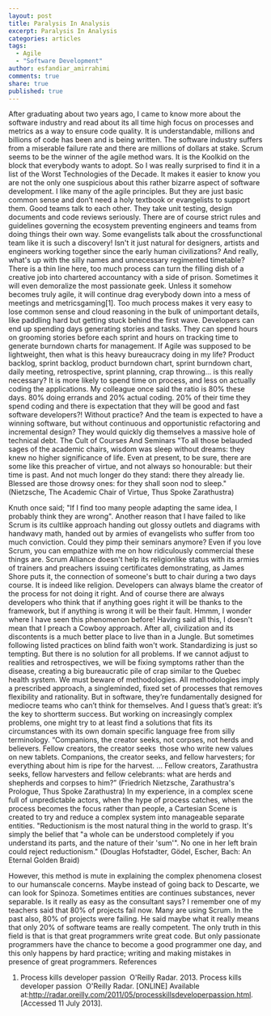 ```yaml
---
layout: post
title: Paralysis In Analysis
excerpt: Paralysis In Analysis
categories: articles
tags:
  - Agile
  - "Software Development"
author: esfandiar_amirrahimi
comments: true
share: true
published: true
---
```


After graduating about two years ago, I came to know more about the software industry and read about its all time high focus on processes and metrics as a way to ensure code quality. It is understandable, millions and billions of code has been and is being written. The software industry suffers from a miserable failure rate and there are millions of dollars at stake. Scrum seems to be the winner of the agile method wars. It is the Kool­kid on the block that everybody wants to adopt. So I was really surprised to find it in a list of the Worst Technologies of the Decade. It makes it easier to know you are not the only one suspicious about this rather bizarre aspect of software development.
I like many of the agile principles. But they are just basic common sense and don’t need a holy text­book or evangelists to support them. Good teams talk to each other. They take unit testing, design documents and code reviews seriously. There are of course strict rules and guidelines governing the ecosystem preventing engineers and teams from doing things their own way. Some evangelists talk about the cross­functional team like it is such a discovery! Isn't it just natural for designers, artists and engineers working together since the early human civilizations? And really, what's up with the silly names and unnecessary regimented timetable?
There is a thin line here, too much process can turn the filling dish of a creative job into chartered accountancy with a side of prison. Sometimes it will even demoralize the most passionate geek. Unless it somehow becomes truly agile, it will continue drag everybody down into a mess of meetings and metrics­gaming[1]. Too much process makes it very easy to lose common sense and cloud reasoning in the bulk of unimportant details, like paddling hard but getting stuck behind the first wave. Developers can end up spending days generating stories and tasks. They can spend hours on grooming stories before each sprint and hours on tracking time to generate burn­down charts for management. If Agile was supposed to be lightweight, then what is this heavy bureaucracy doing in my life? Product backlog, sprint backlog, product burndown chart, sprint burndown chart, daily meeting, retrospective, sprint planning, crap throwing... is this really necessary? It is more likely to spend time on process, and less on actually coding the applications. My colleague once said the ratio is 80% these days. 80% doing errands and 20% actual coding. 20% of their time they spend coding and there is expectation that they will be good and fast software developers?! Without practice? And the team is expected to have a winning software, but without continuous and opportunistic refactoring and incremental design? They would quickly dig themselves a massive hole of technical debt.
The Cult of Courses And Seminars
"To all those belauded sages of the academic chairs, wisdom was sleep without dreams: they knew no higher significance of life. Even at present, to be sure, there are some like this preacher of virtue, and not always so honourable: but their time is past. And not much longer do they stand: there they already lie. Blessed are those drowsy ones: for they shall soon nod to sleep." (Nietzsche, The Academic Chair of Virtue, Thus Spoke Zarathustra)
  
 Knuth once said; "If I find too many people adapting the same idea, I probably think they are wrong". Another reason that I have failed to like Scrum is its cult­like approach handing out glossy outlets and diagrams with hand­wavy math, handed out by armies of evangelists who suffer from too much conviction. Could they pimp their seminars anymore? Even if you love Scrum, you can empathize with me on how ridiculously commercial these things are. Scrum Alliance doesn't
help its religion­like status with its armies of trainers and preachers issuing certificates demonstrating, as James Shore puts it, the connection of someone's butt to chair during a two days course.
It is indeed like religion. Developers can always blame the creator of the process for not doing it right. And of course there are always developers who think that if anything goes right it will be thanks to the framework, but if anything is wrong it will be their fault. Hmmm, I wonder where I have seen this phenomenon before!
Having said all this, I doesn't mean that I preach a Cowboy approach. After all, civilization and its discontents is a much better place to live than in a Jungle. But sometimes following listed practices on blind faith won't work. Standardizing is just so tempting. But there is no solution for all problems. If we cannot adjust to realities and retrospectives, we will be fixing symptoms rather than the disease, creating a big bureaucratic pile of crap similar to the Quebec health system. We must beware of methodologies. All methodologies imply a prescribed approach, a single­minded, fixed set of processes that removes flexibility and rationality. But in software, they’re fundamentally designed for mediocre teams who can’t think for themselves. And I guess that’s great: it’s the key to short­term success. But working on increasingly complex problems, one might try to at least find a solutions that fits its circumstances with its own domain specific language free from silly terminology.
“Companions, the creator seeks, not corpses, not herds and believers. Fellow creators, the creator seeks ­­ those who write new values on new tablets. Companions, the creator seeks, and fellow harvesters; for everything about him is ripe for the harvest. ... Fellow creators, Zarathustra seeks, fellow harvesters and fellow celebrants: what are herds and shepherds and corpses to him?” (Friedrich Nietzsche, Zarathustra's Prologue, Thus Spoke Zarathustra)
In my experience, in a complex scene full of unpredictable actors, when the hype of process catches, when the process becomes the focus rather than people, a Cartesian Scene is created to try and reduce a complex system into manageable separate entities.
"Reductionism is the most natural thing in the world to grasp. It's simply the belief that "a whole can be understood completely if you understand its parts, and the nature of their 'sum'". No one in her left brain could reject reductionism." (Douglas Hofstadter, Gödel, Escher, Bach: An Eternal Golden Braid)
  
However, this method is mute in explaining the complex phenomena closest to our human­scale concerns. Maybe instead of going back to Descarte, we can look for Spinoza. Sometimes entities are continues substances, never separable. Is it really as easy as the consultant says?
I remember one of my teachers said that 80% of projects fail now. Many are using Scrum. In the past also, 80% of projects were failing. He said maybe what it really means that only 20% of software teams are really competent. The only truth in this field is that is that great programmers write great code. But only passionate programmers have the chance to become a good programmer one day, and this only happens by hard practice; writing and making mistakes in presence of great programmers.
References
1. Process kills developer passion ­ O'Reilly Radar. 2013. Process kills developer passion ­ O'Reilly Radar. [ONLINE] Available at:http://radar.oreilly.com/2011/05/process­kills­developer­passion.html. [Accessed 11 July 2013].
